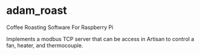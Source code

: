 # adam_roast
Coffee Roasting Software For Raspberry Pi

Implements a modbus TCP server that can be access in Artisan to control a fan, heater, and thermocouple.
